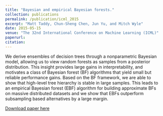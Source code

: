 ```yaml
---
title: "Bayesian and empirical Bayesian forests."
collection: publications
permalink: /publication/icml_2015
excerpt: "Matt Taddy, Chun-Sheng Chen, Jun Yu, and Mitch Wyle"
date: 2015-05-15
venue: "The 32nd International Conference on Machine Learning (ICML)"
paperurl:
citation:
---
```

We derive ensembles of decision trees through a nonparametric Bayesian model, allowing us to view random forests as samples from a posterior distribution. This insight provides large gains in interpretability, and motivates a class of Bayesian forest (BF) algorithms that yield small but reliable performance gains. Based on the BF framework, we are able to show that high-level tree hierarchy is stable in large samples. This leads to an empirical Bayesian forest (EBF) algorithm for building approximate BFs on massive distributed datasets and we show that EBFs outperform subsampling based alternatives by a large margin.

[Download paper here](https://arxiv.org/pdf/1502.02312.pdf)
